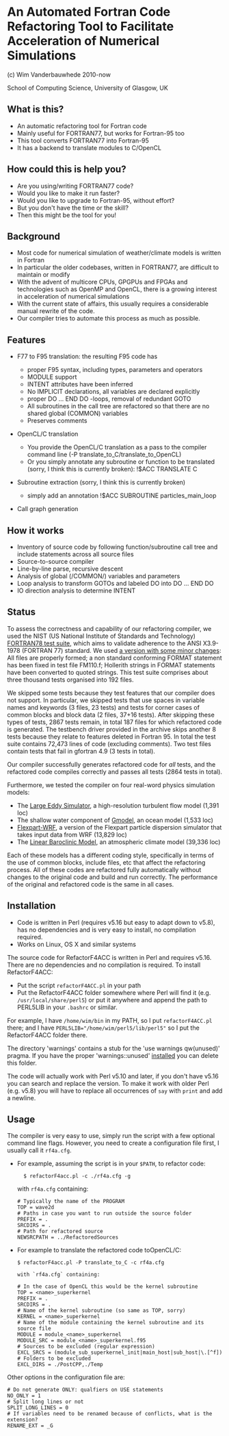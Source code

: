 
# An Automated Fortran Code Refactoring Tool to Facilitate Acceleration of Numerical Simulations

(c) Wim Vanderbauwhede 2010-now

School of Computing Science, University of Glasgow, UK

<!--
## Outline

* What is this?
* How could this is be useful for you?
* Background
* Features
* How it works
* Status
* Practicalities


* Experimental features
-->



## What is this?

* An automatic refactoring tool for Fortran code
* Mainly useful for FORTRAN77, but works for Fortran-95 too
* This tool converts FORTRAN77 into Fortran-95
* It has a backend to translate modules to C/OpenCL

## How could this is help you?

* Are you using/writing FORTRAN77 code?
* Would you like to make it run faster?
* Would you like to upgrade to Fortran-95, without effort?
* But you don't have the time or the skill?
* Then this might be the tool for you!

## Background

* Most code for numerical simulation of weather/climate models is written in Fortran
* In particular the older codebases, written in FORTRAN77, are difficult to maintain or modify
* With the advent of multicore CPUs, GPGPUs and FPGAs and technologies such as OpenMP and OpenCL, there is a growing interest in acceleration of numerical simulations
* With the current state of affairs, this usually requires a considerable manual rewrite of the code.
* Our compiler tries to automate this process as much as possible.

## Features

* F77 to F95 translation: the resulting F95 code has
  * proper F95 syntax, including types, parameters and operators
  * MODULE support
  * INTENT attributes have been inferred
  * No IMPLICIT declarations, all variables are declared explicitly
  * proper DO ... END DO -loops, removal of redundant GOTO
  * All subroutines in the call tree are refactored so that there are no shared global (COMMON) variables
  * Preserves comments

* OpenCL/C translation
  * You provide the OpenCL/C translation as a pass to the compiler command line (-P translate_to_C/translate_to_OpenCL)
  * Or you simply annotate any subroutine or function to be
    translated (sorry, I think this is currently broken):
        !$ACC TRANSLATE C  
* Subroutine extraction  (sorry, I think this is currently broken)
    * simply add an annotation
          !$ACC SUBROUTINE particles_main_loop  
* Call graph generation

## How it works

* Inventory of source code by following function/subroutine call tree and include statements across all source files
* Source-to-source compiler
* Line-by-line parse, recursive descent
* Analysis of global (/COMMON/) variables and parameters
* Loop analysis to transform GOTOs and labeled DO into DO ... END DO
* IO direction analysis to determine INTENT

## Status

To assess the correctness and capability of our refactoring compiler, we used the NIST (US National Institute of Standards and Technology) [FORTRAN78 test suite](http://www.itl.nist.gov/div897/ctg/fortran_form.htm), which aims to validate adherence to the ANSI X3.9-1978 (FORTRAN 77) standard. We used [a version with some minor changes](http://www.fortran-2000.com/ArnaudRecipes/fcvs21_f95.html): All files are properly formed; a non standard conforming FORMAT statement has been fixed in test file FM110.f; Hollerith strings in FORMAT statements have been converted to quoted strings. This test suite comprises about three thousand tests organised into 192 files.

We skipped some tests because they test features that our compiler does not support. In particular, we skipped tests that use spaces in variable names and keywords (3 files, 23 tests) and tests for corner cases of common blocks and block data (2 files, 37+16 tests). After skipping these types of tests, 2867 tests remain, in total 187 files for which refactored code is generated. The testbench driver provided in the archive skips another 8 tests because they relate to features deleted in Fortran 95. In total the test suite contains 72,473 lines of code (excluding comments). Two test files contain tests that fail in gfortran 4.9 (3 tests in total).

Our compiler successfully generates refactored code for _all_ tests, and the refactored code compiles correctly and passes all tests (2864 tests in total).

Furthermore, we tested the compiler on four real-word physics simulation models:

<!--
* The 2-D Shallow Water example from the book "Ocean Modelling for Beginners: Using Open-Source Software" by Jochen Kämpf. (188 loc)
-->

* The [Large Eddy Simulator](https://github.com/wimvanderbauwhede/LES), a high-resolution turbulent flow model (1,391 loc)
* The shallow water component of [Gmodel](http://www.sciamachy-validation.org/research/CKO/gmodel.html), an ocean model (1,533 loc)
* [Flexpart-WRF](https://github.com/sajinh/flx_wrf2), a version of the Flexpart particle dispersion simulator that takes input data from WRF (13,829 loc)
* The [Linear Baroclinic Model](http://ccsr.aori.u-tokyo.ac.jp/~hiro/sub/lbm.html), an atmospheric climate model (39,336 loc)


Each of these models has a different coding style, specifically in terms of the use of common blocks, include files, etc that affect the refactoring process. All of these codes are refactored fully automatically without changes to the original code and build and run correctly. The performance of the original and refactored code is the same in all cases.

## Installation

* Code is written in Perl (requires v5.16 but easy to adapt down to v5.8), has no dependencies and is very easy to install, no compilation required.
* Works on Linux, OS X and similar systems

The source code for RefactorF4ACC is written in Perl and requires v5.16. There are no dependencies and no compilation is required.
To install RefactorF4ACC:

- Put the script `refactorF4ACC.pl` in your path
- Put the RefactorF4ACC folder somewhere where Perl will find it (e.g. `/usr/local/share/perl5`) or put it anywhere and append the path to PERL5LIB in your `.bashrc` or similar.

For example, I have `/home/wim/bin` in my PATH, so I put `refactorF4ACC.pl` there; and I have `PERL5LIB="/home/wim/perl5/lib/perl5"` so I put the RefactorF4ACC folder there.

The directory 'warnings' contains a stub for the 'use warnings qw(unused)' pragma. If you have the proper 'warnings::unused' [installed](http://search.cpan.org/dist/warnings-unused/) you can delete this folder.

The code will actually work with Perl v5.10 and later, if you don't have v5.16 you can search and replace the version. To make it work with older Perl (e.g. v5.8) you will have to replace all occurrences of `say` with `print` and add a newline.

## Usage

The compiler is very easy to use, simply run the script with a few optional command line flags. However, you need to create a configuration file first, I usually call it `rf4a.cfg`.

* For example, assuming the script is in your `$PATH`, to refactor code:

        $ refactorF4acc.pl -c ./rf4a.cfg -g

   with `rf4a.cfg` containing:

      # Typically the name of the PROGRAM
      TOP = wave2d
      # Paths in case you want to run outside the source folder
      PREFIX = .
      SRCDIRS = .
      # Path for refactored source
      NEWSRCPATH = ../RefactoredSources

* For example to translate the refactored code toOpenCL/C:

      $ refactorF4acc.pl -P translate_to_C -c rf4a.cfg

      with `rf4a.cfg` containing:   

      # In the case of OpenCL this would be the kernel subroutine
      TOP = <name>_superkernel
      PREFIX = .
      SRCDIRS = .
      # Name of the kernel subroutine (so same as TOP, sorry)
      KERNEL = <name>_superkernel
      # Name of the module containing the kernel subroutine and its source file
      MODULE = module_<name>_superkernel
      MODULE_SRC = module_<name>_superkernel.f95
      # Sources to be excluded (regular expression)
      EXCL_SRCS = (module_sub_superkernel_init|main_host|sub_host|\.[^f])
      # Folders to be excluded
      EXCL_DIRS = ./PostCPP,./Temp

Other options in the configuration file are:

    # Do not generate ONLY: qualfiers on USE statements
    NO_ONLY = 1
    # Split long lines or not
    SPLIT_LONG_LINES = 0
    # If variables need to be renamed because of conflicts, what is the extension?
    RENAME_EXT = _G
<!--
## Experimental features

TBA


This compiler is a research project and we are particularly interested in automatic conversion of legacy FORTRAN77 to parallelised OpenCL code.



-->
